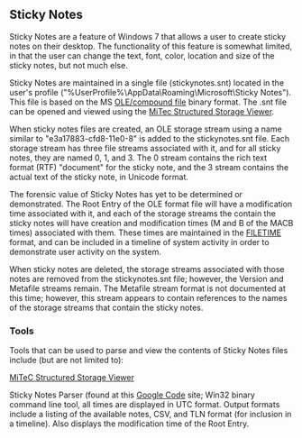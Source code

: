 ## Sticky Notes

Sticky Notes are a feature of Windows 7 that allows a user to create
sticky notes on their desktop. The functionality of this feature is
somewhat limited, in that the user can change the text, font, color,
location and size of the sticky notes, but not much else.

Sticky Notes are maintained in a single file (stickynotes.snt) located
in the user's profile ("%UserProfile%\AppData\Roaming\Microsoft\Sticky
Notes"). This file is based on the MS [OLE/compound
file](http://msdn.microsoft.com/en-us/library/dd942138%28v=prot.13%29.aspx)
binary format. The .snt file can be opened and viewed using the [MiTec
Structured Storage Viewer](http://www.mitec.cz/ssv.html).

When sticky notes files are created, an OLE storage stream using a name
similar to "e3a17883-cfd8-11e0-8" is added to the stickynotes.snt file.
Each storage stream has three file streams associated with it, and for
all sticky notes, they are named 0, 1, and 3. The 0 stream contains the
rich text format (RTF) "document" for the sticky note, and the 3 stream
contains the actual text of the sticky note, in Unicode format.

The forensic value of Sticky Notes has yet to be determined or
demonstrated. The Root Entry of the OLE format file will have a
modification time associated with it, and each of the storage streams
the contain the sticky notes will have creation and modification times
(M and B of the MACB times) associated with them. These times are
maintained in the
[FILETIME](http://msdn.microsoft.com/en-us/library/ms724284%28v=vs.85%29.aspx)
format, and can be included in a timeline of system activity in order to
demonstrate user activity on the system.

When sticky notes are deleted, the storage streams associated with those
notes are removed from the stickynotes.snt file; however, the Version
and Metafile streams remain. The Metafile stream format is not
documented at this time; however, this stream appears to contain
references to the names of the storage streams that contain the sticky
notes.

### Tools

Tools that can be used to parse and view the contents of Sticky Notes
files include (but are not limited to):

[MiTeC Structured Storage Viewer](http://www.mitec.cz/ssv.html)

Sticky Notes Parser (found at this [Google
Code](http://code.google.com/p/winforensicaanalysis/downloads/list)
site; Win32 binary command line tool, all times are displayed in UTC
format. Output formats include a listing of the available notes, CSV,
and TLN format (for inclusion in a timeline). Also displays the
modification time of the Root Entry.